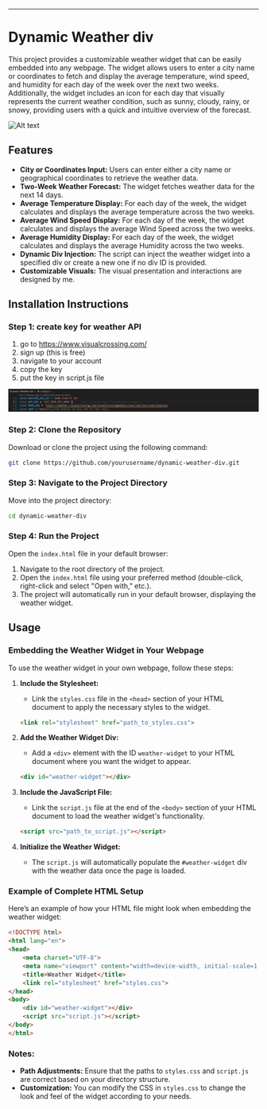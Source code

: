 

---

# Dynamic Weather div

This project provides a customizable weather widget that can be easily embedded into any webpage. The widget allows users to enter a city name or coordinates to fetch and display the average temperature, wind speed, and humidity for each day of the week over the next two weeks. Additionally, the widget includes an icon for each day that visually represents the current weather condition, such as sunny, cloudy, rainy, or snowy, providing users with a quick and intuitive overview of the forecast.


![Alt text](public/demoProject2.png)



## Features

- **City or Coordinates Input:** Users can enter either a city name or geographical coordinates to retrieve the weather data.
- **Two-Week Weather Forecast:** The widget fetches weather data for the next 14 days.
- **Average Temperature Display:** For each day of the week, the widget calculates and displays the average temperature across the two weeks.
- **Average Wind Speed Display:** For each day of the week, the widget calculates and displays the average Wind Speed across the two weeks.
- **Average Humidity Display:** For each day of the week, the widget calculates and displays the average Humidity across the two weeks.
- **Dynamic Div Injection:** The script can inject the weather widget into a specified div or create a new one if no div ID is provided.
- **Customizable Visuals:** The visual presentation and interactions are designed by me.

## Installation Instructions

### Step 1: create key for weather API

1. go to https://www.visualcrossing.com/
2. sign up (this is free)
3. navigate to your account
4. copy the key
5. put the key in script.js file


![Alt text](public/put-your-key-here.png)



### Step 2: Clone the Repository

Download or clone the project using the following command:

```bash
git clone https://github.com/yourusername/dynamic-weather-div.git
```

### Step 3: Navigate to the Project Directory

Move into the project directory:

```bash
cd dynamic-weather-div
```

### Step 4: Run the Project

Open the `index.html` file in your default browser:

1. Navigate to the root directory of the project.
2. Open the `index.html` file using your preferred method (double-click, right-click and select "Open with," etc.).
3. The project will automatically run in your default browser, displaying the weather widget.

## Usage

### Embedding the Weather Widget in Your Webpage

To use the weather widget in your own webpage, follow these steps:

1. **Include the Stylesheet:**
   - Link the `styles.css` file in the `<head>` section of your HTML document to apply the necessary styles to the widget.
   
   ```html
   <link rel="stylesheet" href="path_to_styles.css">
   ```

2. **Add the Weather Widget Div:**
   - Add a `<div>` element with the ID `weather-widget` to your HTML document where you want the widget to appear.

   ```html
   <div id="weather-widget"></div>
   ```

3. **Include the JavaScript File:**
   - Link the `script.js` file at the end of the `<body>` section of your HTML document to load the weather widget's functionality.
   
   ```html
   <script src="path_to_script.js"></script>
   ```

4. **Initialize the Weather Widget:**
   - The `script.js` will automatically populate the `#weather-widget` div with the weather data once the page is loaded.

### Example of Complete HTML Setup

Here’s an example of how your HTML file might look when embedding the weather widget:

```html
<!DOCTYPE html>
<html lang="en">
<head>
    <meta charset="UTF-8">
    <meta name="viewport" content="width=device-width, initial-scale=1.0">
    <title>Weather Widget</title>
    <link rel="stylesheet" href="styles.css">
</head>
<body>
    <div id="weather-widget"></div>
    <script src="script.js"></script>
</body>
</html>
```

### Notes:

- **Path Adjustments:** Ensure that the paths to `styles.css` and `script.js` are correct based on your directory structure.
- **Customization:** You can modify the CSS in `styles.css` to change the look and feel of the widget according to your needs.
